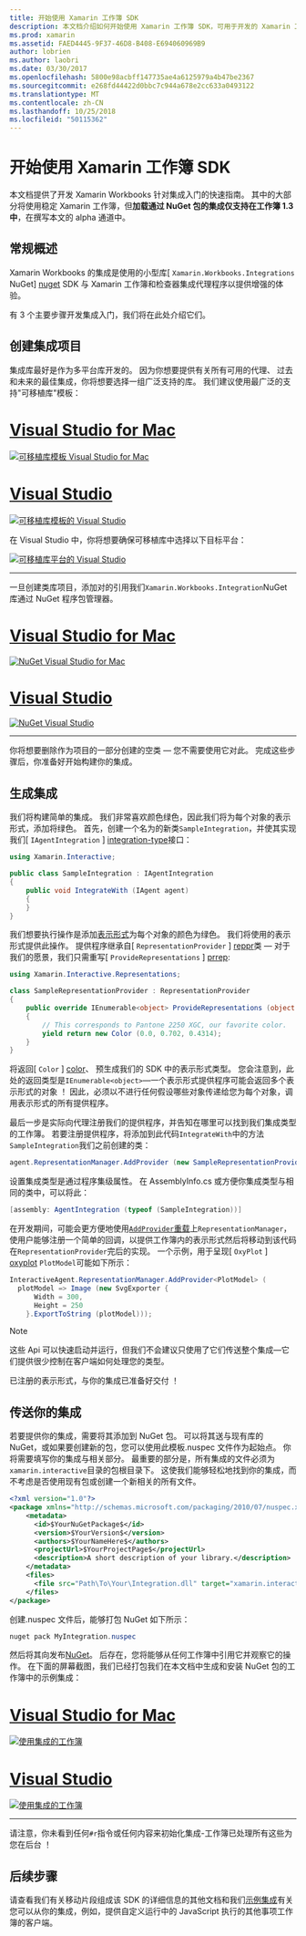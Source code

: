 ```yaml
---
title: 开始使用 Xamarin 工作簿 SDK
description: 本文档介绍如何开始使用 Xamarin 工作簿 SDK，可用于开发的 Xamarin 工作簿的集成。
ms.prod: xamarin
ms.assetid: FAED4445-9F37-46D8-B408-E694060969B9
author: lobrien
ms.author: laobri
ms.date: 03/30/2017
ms.openlocfilehash: 5800e98acbff147735ae4a6125979a4b47be2367
ms.sourcegitcommit: e268fd44422d0bbc7c944a678e2cc633a0493122
ms.translationtype: MT
ms.contentlocale: zh-CN
ms.lasthandoff: 10/25/2018
ms.locfileid: "50115362"
---
```

# <a name="getting-started-with-the-xamarin-workbooks-sdk"></a>开始使用 Xamarin 工作簿 SDK

本文档提供了开发 Xamarin Workbooks 针对集成入门的快速指南。 其中的大部分将使用稳定 Xamarin 工作簿，但**加载通过 NuGet 包的集成仅支持在工作簿 1.3 中**，在撰写本文的 alpha 通道中。

## <a name="general-overview"></a>常规概述

Xamarin Workbooks 的集成是使用的小型库[ `Xamarin.Workbooks.Integrations` NuGet] [ nuget] SDK 与 Xamarin 工作簿和检查器集成代理程序以提供增强的体验。

有 3 个主要步骤开发集成入门，我们将在此处介绍它们。

## <a name="creating-the-integration-project"></a>创建集成项目

集成库最好是作为多平台库开发的。 因为你想要提供有关所有可用的代理、 过去和未来的最佳集成，你将想要选择一组广泛支持的库。 我们建议使用最广泛的支持"可移植库"模板：

# <a name="visual-studio-for-mactabmacos"></a>[Visual Studio for Mac](#tab/macos)

[![可移植库模板 Visual Studio for Mac](images/xamarin-studio-pcl.png)](images/xamarin-studio-pcl.png#lightbox)

# <a name="visual-studiotabwindows"></a>[Visual Studio](#tab/windows)

[![可移植库模板的 Visual Studio](images/visual-studio-pcl.png)](images/visual-studio-pcl.png#lightbox)

在 Visual Studio 中，你将想要确保可移植库中选择以下目标平台：

[![可移植库平台的 Visual Studio](images/visual-studio-pcl-platforms.png)](images/visual-studio-pcl-platforms.png#lightbox)

-----

一旦创建类库项目，添加对的引用我们`Xamarin.Workbooks.Integration`NuGet 库通过 NuGet 程序包管理器。

# <a name="visual-studio-for-mactabmacos"></a>[Visual Studio for Mac](#tab/macos)

[![NuGet Visual Studio for Mac](images/xamarin-studio-nuget.png)](images/xamarin-studio-nuget.png#lightbox)

# <a name="visual-studiotabwindows"></a>[Visual Studio](#tab/windows)

[![NuGet Visual Studio](images/visual-studio-nuget.png)](images/visual-studio-nuget.png#lightbox)

-----

你将想要删除作为项目的一部分创建的空类 — 您不需要使用它对此。 完成这些步骤后，你准备好开始构建你的集成。

## <a name="building-an-integration"></a>生成集成

我们将构建简单的集成。 我们非常喜欢颜色绿色，因此我们将为每个对象的表示形式，添加将绿色。 首先，创建一个名为的新类`SampleIntegration`，并使其实现我们[ `IAgentIntegration` ] [ integration-type]接口：

```csharp
using Xamarin.Interactive;

public class SampleIntegration : IAgentIntegration
{
    public void IntegrateWith (IAgent agent)
    {
    }
}
```

我们想要执行操作是添加[表示形式](~/tools/workbooks/sdk/representations.md)为每个对象的颜色为绿色。 我们将使用的表示形式提供此操作。 提供程序继承自[ `RepresentationProvider` ] [ reppr]类 — 对于我们的愿景，我们只需重写[ `ProvideRepresentations` ] [ prrep]:

```csharp
using Xamarin.Interactive.Representations;

class SampleRepresentationProvider : RepresentationProvider
{
    public override IEnumerable<object> ProvideRepresentations (object obj)
    {
        // This corresponds to Pantone 2250 XGC, our favorite color.
        yield return new Color (0.0, 0.702, 0.4314);
    }
}
```

将返回[ `Color` ] [ color]、 预生成我们的 SDK 中的表示形式类型。
您会注意到，此处的返回类型是`IEnumerable<object>`&mdash;一个表示形式提供程序可能会返回多个表示形式的对象 ！ 因此，必须以不进行任何假设哪些对象传递给您为每个对象，调用表示形式的所有提供程序。

最后一步是实际向代理注册我们的提供程序，并告知在哪里可以找到我们集成类型的工作簿。 若要注册提供程序，将添加到此代码`IntegrateWith`中的方法`SampleIntegration`我们之前创建的类：

```csharp
agent.RepresentationManager.AddProvider (new SampleRepresentationProvider ());
```

设置集成类型是通过程序集级属性。 在 AssemblyInfo.cs 或方便你集成类型与相同的类中，可以将此：

```csharp
[assembly: AgentIntegration (typeof (SampleIntegration))]
````

在开发期间，可能会更方便地使用[`AddProvider`重载][ addprovider]上`RepresentationManager`，使用户能够注册一个简单的回调，以提供工作簿内的表示形式然后将移动到该代码在`RepresentationProvider`完后的实现。 一个示例，用于呈现[ `OxyPlot` ] [ oxyplot] `PlotModel`可能如下所示：

```csharp
InteractiveAgent.RepresentationManager.AddProvider<PlotModel> (
  plotModel => Image (new SvgExporter {
      Width = 300,
      Height = 250
    }.ExportToString (plotModel)));
```

> [!NOTE]
> 这些 Api 可以快速启动并运行，但我们不会建议只使用了它们传送整个集成&mdash;它们提供很少控制在客户端如何处理您的类型。

已注册的表示形式，与你的集成已准备好交付 ！

## <a name="shipping-your-integration"></a>传送你的集成

若要提供你的集成，需要将其添加到 NuGet 包。
可以将其送与现有库的 NuGet，或如果要创建新的包，您可以使用此模板.nuspec 文件作为起始点。
你将需要填写你的集成与相关部分。 最重要的部分是，所有集成的文件必须为`xamarin.interactive`目录的包根目录下。 这使我们能够轻松地找到你的集成，而不考虑是否使用现有包或创建一个新相关的所有文件。

```xml
<?xml version="1.0"?>
<package xmlns="http://schemas.microsoft.com/packaging/2010/07/nuspec.xsd">
    <metadata>
      <id>$YourNuGetPackage$</id>
      <version>$YourVersion$</version>
      <authors>$YourNameHere$</authors>
      <projectUrl>$YourProjectPage$</projectUrl>
      <description>A short description of your library.</description>
    </metadata>
    <files>
      <file src="Path\To\Your\Integration.dll" target="xamarin.interactive" />
    </files>
</package>
```

创建.nuspec 文件后，能够打包 NuGet 如下所示：

```csharp
nuget pack MyIntegration.nuspec
```

然后将其向发布[NuGet][nugetorg]。 后存在，您将能够从任何工作簿中引用它并观察它的操作。 在下面的屏幕截图，我们已经打包我们在本文档中生成和安装 NuGet 包的工作簿中的示例集成：

# <a name="visual-studio-for-mactabmacos"></a>[Visual Studio for Mac](#tab/macos)

[![使用集成的工作簿](images/mac-workbooks-integrated.png)](images/mac-workbooks-integrated.png#lightbox)

# <a name="visual-studiotabwindows"></a>[Visual Studio](#tab/windows)

[![使用集成的工作簿](images/windows-workbooks-integrated.png)](images/windows-workbooks-integrated.png#lightbox)

-----

请注意，你未看到任何`#r`指令或任何内容来初始化集成-工作簿已处理所有这些为您在后台 ！

## <a name="next-steps"></a>后续步骤

请查看我们有关移动片段组成该 SDK 的详细信息的其他文档和我们[示例集成](~/tools/workbooks/samples/index.md)有关您可以从你的集成，例如，提供自定义运行中的 JavaScript 执行的其他事项工作簿的客户端。

[integration-type]: https://developer.xamarin.com/api/type/Xamarin.Interactive.IAgentIntegration/
[repman-api]: https://developer.xamarin.com/api/type/Xamarin.Interactive.Representations.IRepresentationManager/
[color]: https://developer.xamarin.com/api/type/Xamarin.Interactive.Representations.Color/
[xir]: https://developer.xamarin.com/api/namespace/Xamarin.Interactive.Representations/
[reppr]: https://developer.xamarin.com/api/type/Xamarin.Interactive.Representations.RepresentationProvider/
[prrep]: https://developer.xamarin.com/api/member/Xamarin.Interactive.Representations.RepresentationProvider.ProvideRepresentations/p/System.Object/
[nugetorg]: https://nuget.org
[nuget]: https://nuget.org/packages/Xamarin.Workbooks.Integration
[addprovider]: https://developer.xamarin.com/api/member/Xamarin.Interactive.Representations.IRepresentationManager.AddProvider/
[oxyplot]: http://www.oxyplot.org/
